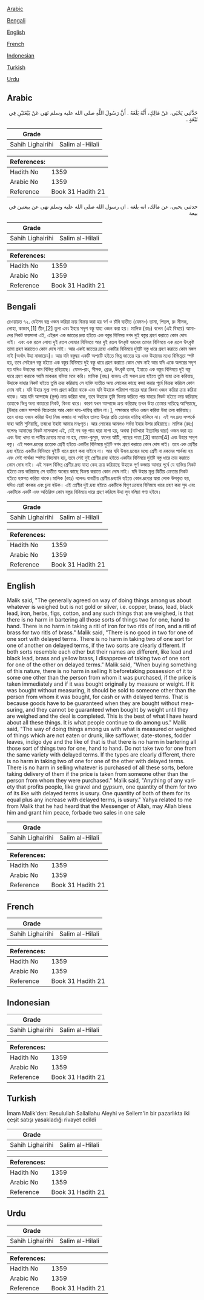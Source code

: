 [Arabic](#arabic)

[Bengali](#bengali)

[English](#english)

[French](#french)

[Indonesian](#indonesian)

[Turkish](#turkish)

[Urdu](#urdu)

## Arabic


<div dir="rtl" lang="ar" style={{fontSize:'larger',backgroundColor:'#f8f9fa',padding:20}}>
حَدَّثَنِي يَحْيَى، عَنْ مَالِكٍ، أَنَّهُ بَلَغَهُ ‏.‏ أَنَّ رَسُولَ اللَّهِ صلى الله عليه وسلم نَهَى عَنْ بَيْعَتَيْنِ فِي بَيْعَةٍ ‏.‏
</div>
<div style={{backgroundColor:'#f8f9fa',padding:20, marginBottom: 10}}><table> <thead> <tr> <th>Grade</th> <th></th> </tr> </thead> <tbody> <tr><td>Sahih Lighairihi</td><td>Salim al-Hilali</td></tr></tbody></table><table> <thead> <tr> <th>References:</th> <th></th> </tr> </thead> <tbody><tr><td>Hadith No</td><td>1359</td></tr><tr><td>Arabic No</td><td>1359</td></tr><tr><td>Reference</td><td>Book 31 Hadith 21</td></tr></tbody></table></div>


<div dir="rtl" lang="ar" style={{fontSize:'larger',backgroundColor:'#f8f9fa',padding:20}}>
حدثني يحيى، عن مالك، انه بلغه . ان رسول الله صلى الله عليه وسلم نهى عن بيعتين في بيعة
</div>
<div style={{backgroundColor:'#f8f9fa',padding:20, marginBottom: 10}}><table> <thead> <tr> <th>Grade</th> <th></th> </tr> </thead> <tbody> <tr><td>Sahih Lighairihi</td><td>Salim al-Hilali</td></tr></tbody></table><table> <thead> <tr> <th>References:</th> <th></th> </tr> </thead> <tbody><tr><td>Hadith No</td><td>1359</td></tr><tr><td>Arabic No</td><td>1359</td></tr><tr><td>Reference</td><td>Book 31 Hadith 21</td></tr></tbody></table></div>

## Bengali


<div dir="ltr" lang="bn" style={{fontSize:'larger',backgroundColor:'#f8f9fa',padding:20}}>
রেওয়ায়ত ৭২. যেইসব বস্ত্র ওজন করিয়া ক্রয় বিক্রয় করা হয় স্বর্ণ ও চাঁদি ব্যতীত (যেমন-) তামা, পিতল, রং সীসক, লোহা, কাজাব,[1] তীন,[2] তুলা এবং ইহার সদৃশ বস্তু যাহা ওজন করা হয়। মালিক (রহঃ) বলেন (এই বিষয়ে) আমাদের নিকট ফয়সালা এই, এইরূপ এক জাতের দ্রব্য হইতে এক বস্তুর বিনিময় নগদ দুই বস্তুর গ্রহণ করাতে কোন দোষ নাই। এবং এক রতল লোহা দুই রতল লোহার বিনিময়ে আর দুই রতল উৎকৃষ্ট ধরনের তামার বিনিময়ে এক রতল উৎকৃষ্ট তামা গ্রহণ করাতেও কোন দোষ নাই। আর একই জাতের দ্রব্যে একটির বিনিময়ে দুইটি বস্তু ধারে গ্রহণ করাতে কোন মঙ্গল নাই [অর্থাৎ উহা নাজায়েয]। আর যদি বস্তুদ্বয় একটি অপরটি হইতে ভিন্ন জাতের হয় এবং উহাদের মধ্যে বিভিন্নতা স্পষ্ট হয়, তবে সেইরূপ বস্তু হইতে এক বস্তুর বিনিময়ে দুই বস্তু ধারে গ্রহণ করাতে কোন দোষ নাই আর যদি একে অপরের সদৃশ হয় যদিও উহাদের নাম বিভিন্ন রহিয়াছে। যেমন-রাং, সীসক, ব্রোঞ্জ, উৎকৃষ্ট তামা, ইহাতে এক বস্তুর বিনিময়ে দুই বস্তু ধারে গ্রহণ করাকে আমি মাকরূহ বলিয়া মনে করি। মালিক (রহঃ) বলেনঃ এই সকল দ্রব্য হইতে তুমি যাহা ক্রয় করিয়াছ, উহাকে যাহার নিকট হইতে তুমি ক্রয় করিয়াছ সে ব্যক্তি ব্যতীত অন্য লোকের কাছে কজা করার পূর্বে বিক্রয় করিলে কোন দোষ নাই। যদি উহার মূল্য নগদ গ্রহণ করিয়া থাকে এবং যদি উহাকে পরিমাপ পাত্রের দ্বারা কিংবা ওজন করিয়া ক্রয় করিয়া থাকে। আর যদি আন্দাজে (স্তুপ) ক্রয় করিয়া থাক, তবে উহাকে তুমি বিক্রয় করিতে পার যাহার নিকট হইতে ক্রয় করিয়াছ তাহাকে ভিন্ন অন্য কাহারো নিকট, কিংবা ধারে। কারণ যখন আন্দাজে ক্রয় করিয়াছ তখন উহা তোমার দায়িত্বে আসিয়াছে, [উহার ওজন সম্পর্কে বিক্রেতার আর কোন দায়-দায়িত্ব রহিল না।], পক্ষান্তরে যদিও ওজন করিয়া উহা ক্রয় করিয়াছ। তবে যাবত ওজন করিয়া উহা নিজ কব্জায় না আনিবে তাবত উহার প্রতি তোমার দায়িত্ব থাকিবে না। এই সব দ্রব্য সম্পর্কে যাহা আমি শুনিয়াছি, তন্মধ্যে ইহাই আমার মনঃপূত। আর লোকের আমলও সর্বদা ইহার উপর রহিয়াছে। মালিক (রহঃ) বলেনঃ আমাদের নিকট মাসআলা এই, যেই নব বস্তু পাত্র দ্বারা মাপা হয়, অথবা (বাটখারা ইত্যাদির দ্বারা) ওজন করা হয় এবং উহা খাদ্য বা পানীয় দ্রব্যের মধ্যে না হয়, যেমন-কুসুম, ফলের আঁটি, গাছের পাতা,[3] কাতাম[4] এবং উহার সাদৃশ বস্তু। এই সকল দ্রব্যের প্রত্যেক শ্রেণী হইতে একটির বিনিময়ে দুইটি নগদ গ্রহণ করাতে কোন দোষ নাই। তবে এক শ্রেণীর দ্রব্য হইতে একটির বিনিময়ে দুইটি ধারে গ্রহণ করা যাইবে না। আর যদি উভয় দ্রব্যের মধ্যে শ্রেণী বা রকমের পার্থক্য হয় এবং সেই পার্থক্য স্পষ্টত বিদ্যমান হয়, তবে সেই দুই শ্রেণীর দ্রব্য হইতে একটির বিনিময়ে দুইটি বস্তু ধারে ক্রয় করাতে কোন দোষ নাই। এই সকল বিভিন্ন শ্রেণীর দ্রব্য যাহা কেহ ক্রয় করিয়াছে উহাকে পূর্ণ কব্জায় আনার পূর্বে যে ব্যক্তির নিকট হইতে ক্রয় করিয়াছে সে ব্যতীত অন্যের কাছে বিক্রয় করাতে কোন দোষ নাই। যদি উহার মূল্য দ্বিতীয় ক্রেতার নিকট হইতে হস্তগত করিয়া থাকে।মালিক (রহঃ) বলেনঃ যাবতীয় শ্রেণীর দ্রব্যাদি হইতে কোন দ্রব্যের দ্বারা লোক উপকৃত হয়, যদিও ছোট কংকর এবং চুনা হউক। এই শ্রেণীর দুই দ্রব্য হইতে একটিকে দ্বিগুণ দ্রব্যের বিনিময়ে ধারে গ্রহণ করা সুদ এবং একটিকে একটি এবং অতিরিক্ত কোন বস্তুর বিনিময়ে ধারে গ্রহণ করিলে উহা সুদ বলিয়া গণ্য হইবে।
</div>
<div style={{backgroundColor:'#f8f9fa',padding:20, marginBottom: 10}}><table> <thead> <tr> <th>Grade</th> <th></th> </tr> </thead> <tbody> <tr><td>Sahih Lighairihi</td><td>Salim al-Hilali</td></tr></tbody></table><table> <thead> <tr> <th>References:</th> <th></th> </tr> </thead> <tbody><tr><td>Hadith No</td><td>1359</td></tr><tr><td>Arabic No</td><td>1359</td></tr><tr><td>Reference</td><td>Book 31 Hadith 21</td></tr></tbody></table></div>

## English


<div dir="ltr" lang="en" style={{fontSize:'larger',backgroundColor:'#f8f9fa',padding:20}}>
Malik said, "The generally agreed on way of doing things among us about whatever is weighed but is not gold or silver, i.e. copper, brass, lead, black lead, iron, herbs, figs, cotton, and any such things that are weighed, is that there is no harm in bartering all those sorts of things two for one, hand to hand. There is no harm in taking a ritl of iron for two ritls of iron, and a ritl of brass for two ritls of brass." Malik said, "There is no good in two for one of one sort with delayed terms. There is no harm in taking two of one sort for one of another on delayed terms, if the two sorts are clearly different. If both sorts resemble each other but their names are different, like lead and black lead, brass and yellow brass, I disapprove of taking two of one sort for one of the other on delayed terms." Malik said, "When buying something of this nature, there is no harm in selling It beforetaking possession of it to some one other than the person from whom it was purchased, if the price is taken immediately and if it was bought originally by measure or weight. If it was bought without measuring, it should be sold to someone other than the person from whom it was bought, for cash or with delayed terms. That is because goods have to be guaranteed when they are bought without measuring, and they cannot be guaranteed when bought by weight until they are weighed and the deal is completed. This is the best of what I have heard about all these things. It is what people continue to do among us." Malik said, "The way of doing things among us with what is measured or weighed of things which are not eaten or drunk, like safflower, date-stones, fodder leaves, indigo dye and the like of that is that there is no harm in bartering all those sort of things two for one, hand to hand. Do not take two for one from the same variety with delayed terms. If the types are clearly different, there is no harm in taking two of one for one of the other with delayed terms. There is no harm in selling whatever is purchased of all these sorts, before taking delivery of them if the price is taken from someone other than the person from whom they were purchased." Malik said, "Anything of any variety that profits people, like gravel and gypsum, one quantity of them for two of its like with delayed terms is usury. One quantity of both of them for its equal plus any increase with delayed terms, is usury." Yahya related to me from Malik that he had heard that the Messenger of Allah, may Allah bless him and grant him peace, forbade two sales in one sale
</div>
<div style={{backgroundColor:'#f8f9fa',padding:20, marginBottom: 10}}><table> <thead> <tr> <th>Grade</th> <th></th> </tr> </thead> <tbody> <tr><td>Sahih Lighairihi</td><td>Salim al-Hilali</td></tr></tbody></table><table> <thead> <tr> <th>References:</th> <th></th> </tr> </thead> <tbody><tr><td>Hadith No</td><td>1359</td></tr><tr><td>Arabic No</td><td>1359</td></tr><tr><td>Reference</td><td>Book 31 Hadith 21</td></tr></tbody></table></div>

## French


<div dir="ltr" lang="fr" style={{fontSize:'larger',backgroundColor:'#f8f9fa',padding:20}}>

</div>
<div style={{backgroundColor:'#f8f9fa',padding:20, marginBottom: 10}}><table> <thead> <tr> <th>Grade</th> <th></th> </tr> </thead> <tbody> <tr><td>Sahih Lighairihi</td><td>Salim al-Hilali</td></tr></tbody></table><table> <thead> <tr> <th>References:</th> <th></th> </tr> </thead> <tbody><tr><td>Hadith No</td><td>1359</td></tr><tr><td>Arabic No</td><td>1359</td></tr><tr><td>Reference</td><td>Book 31 Hadith 21</td></tr></tbody></table></div>

## Indonesian


<div dir="ltr" lang="id" style={{fontSize:'larger',backgroundColor:'#f8f9fa',padding:20}}>

</div>
<div style={{backgroundColor:'#f8f9fa',padding:20, marginBottom: 10}}><table> <thead> <tr> <th>Grade</th> <th></th> </tr> </thead> <tbody> <tr><td>Sahih Lighairihi</td><td>Salim al-Hilali</td></tr></tbody></table><table> <thead> <tr> <th>References:</th> <th></th> </tr> </thead> <tbody><tr><td>Hadith No</td><td>1359</td></tr><tr><td>Arabic No</td><td>1359</td></tr><tr><td>Reference</td><td>Book 31 Hadith 21</td></tr></tbody></table></div>

## Turkish


<div dir="ltr" lang="tr" style={{fontSize:'larger',backgroundColor:'#f8f9fa',padding:20}}>
İmam Malik'den: Resulullah Sallallahu Aleyhi ve Sellem'in bir pazarlıkta iki çeşit satışı yasakladığı rivayet edildi
</div>
<div style={{backgroundColor:'#f8f9fa',padding:20, marginBottom: 10}}><table> <thead> <tr> <th>Grade</th> <th></th> </tr> </thead> <tbody> <tr><td>Sahih Lighairihi</td><td>Salim al-Hilali</td></tr></tbody></table><table> <thead> <tr> <th>References:</th> <th></th> </tr> </thead> <tbody><tr><td>Hadith No</td><td>1359</td></tr><tr><td>Arabic No</td><td>1359</td></tr><tr><td>Reference</td><td>Book 31 Hadith 21</td></tr></tbody></table></div>

## Urdu


<div dir="rtl" lang="ur" style={{fontSize:'larger',backgroundColor:'#f8f9fa',padding:20}}>

</div>
<div style={{backgroundColor:'#f8f9fa',padding:20, marginBottom: 10}}><table> <thead> <tr> <th>Grade</th> <th></th> </tr> </thead> <tbody> <tr><td>Sahih Lighairihi</td><td>Salim al-Hilali</td></tr></tbody></table><table> <thead> <tr> <th>References:</th> <th></th> </tr> </thead> <tbody><tr><td>Hadith No</td><td>1359</td></tr><tr><td>Arabic No</td><td>1359</td></tr><tr><td>Reference</td><td>Book 31 Hadith 21</td></tr></tbody></table></div>